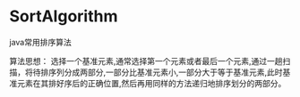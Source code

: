 # SortAlgorithm
java常用排序算法

算法思想：
  选择一个基准元素,通常选择第一个元素或者最后一个元素,通过一趟扫描，将待排序列分成两部分,一部分比基准元素小,一部分大于等于基准元素,此时基准元素在其排好序后的正确位置,然后再用同样的方法递归地排序划分的两部分。
